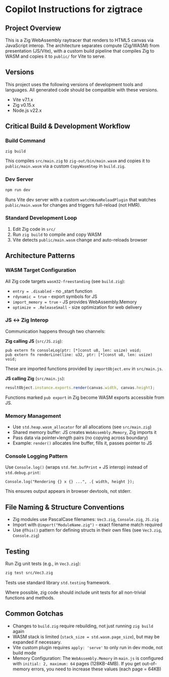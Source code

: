 # Copilot Instructions for zigtrace

## Project Overview
This is a Zig WebAssembly raytracer that renders to HTML5 canvas via JavaScript interop. The architecture separates compute (Zig/WASM) from presentation (JS/Vite), with a custom build pipeline that compiles Zig to WASM and copies it to `public/` for Vite to serve.

## Versions
This project uses the following versions of development tools and languages. All generated code should be compatible with these versions.
* Vite v7.1.x
* Zig v0.15.x
* Node.js v22.x

## Critical Build & Development Workflow

### Build Command
```bash
zig build
```
This compiles `src/main.zig` to `zig-out/bin/main.wasm` and copies it to `public/main.wasm` via a custom `CopyWasmStep` in `build.zig`.

### Dev Server
```bash
npm run dev
```
Runs Vite dev server with a custom `watchWasmReloadPlugin` that watches `public/main.wasm` for changes and triggers full-reload (not HMR).

### Standard Development Loop
1. Edit Zig code in `src/`
2. Run `zig build` to compile and copy WASM
3. Vite detects `public/main.wasm` change and auto-reloads browser

## Architecture Patterns

### WASM Target Configuration
All Zig code targets `wasm32-freestanding` (see `build.zig`):
- `entry = .disabled` - no _start function
- `rdynamic = true` - export symbols for JS
- `import_memory = true` - JS provides WebAssembly.Memory
- `optimize = .ReleaseSmall` - size optimization for web delivery

### JS ↔ Zig Interop
Communication happens through two channels:

**Zig calling JS** (`src/JS.zig`):
```zig
pub extern fn consoleLog(ptr: [*]const u8, len: usize) void;
pub extern fn renderLine(line: u32, ptr: [*]const u8, len: usize) void;
```
These are imported functions provided by `importObject.env` in `src/main.js`.

**JS calling Zig** (`src/main.js`):
```javascript
resultObject.instance.exports.render(canvas.width, canvas.height);
```
Functions marked `pub export` in Zig become WASM exports accessible from JS.

### Memory Management
- Use `std.heap.wasm_allocator` for all allocations (see `src/main.zig`)
- Shared memory buffer: JS creates `WebAssembly.Memory`, Zig imports it
- Pass data via pointer+length pairs (no copying across boundary)
- Example: `render()` allocates line buffer, fills it, passes pointer to JS

### Console Logging Pattern
Use `Console.log()` (wraps `std.fmt.bufPrint` + JS interop) instead of `std.debug.print`:
```zig
Console.log("Rendering {} x {} ...", .{ width, height });
```
This ensures output appears in browser devtools, not stderr.

## File Naming & Structure Conventions
- Zig modules use PascalCase filenames: `Vec3.zig`, `Console.zig`, `JS.zig`
- Import with `@import("ModuleName.zig")` - exact filename match required
- Use `@This()` pattern for defining structs in their own files (see `Vec3.zig`, `Console.zig`)

## Testing
Run Zig unit tests (e.g., in `Vec3.zig`):
```bash
zig test src/Vec3.zig
```
Tests use standard library `std.testing` framework.

Where possible, zig code should include unit tests for all non-trivial functions and methods.

## Common Gotchas
- Changes to `build.zig` require rebuilding, not just running `zig build` again
- WASM stack is limited (`stack_size = std.wasm.page_size`), but may be expanded if necessary.
- Vite custom plugin requires `apply: 'serve'` to only run in dev mode, not build mode
- Memory Configuration: The `WebAssembly.Memory` in `main.js` is configured with `initial: 2, maximum: 64` pages (128KB-4MB). If you get out-of-memory errors, you need to increase these values (each page = 64KB)
